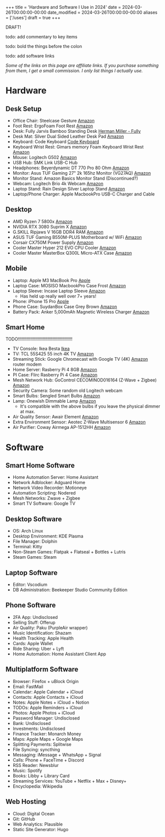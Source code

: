 +++
title = 'Hardware and Software I Use in 2024'
date = 2024-03-26T00:00:00-00:00
date_modified = 2024-03-26T00:00:00-00:00
aliases = ['/uses']
draft = true
+++

DRAFT!

todo: add commentary to key items

todo: bold the things before the colon

todo: add software links

*Some of the links on this page are affiliate links. If you purchase something from them, I get a small commission. I only list things I actually use.*

# Hardware

## Desk Setup

- Office Chair: Steelcase Gesture [Amazon](https://www.amazon.com/Steelcase-442A40-5S25-Gesture-Graphite/dp/B016OIF2JU?dib=eyJ2IjoiMSJ9.eOtoDZVwar3G4EVPju5_QMJbim99hgz9D0La0E8PNZvB9uPQcg0iG5srYj-pjnBZ08Z0DwCVrWzKMqB0eHPrA5cipkHKNbqzif0M6Z5jgc071-soTOZkFfur3p98ZE6hvFoUGQCbmbSmYGucLHVcoH5sNmaa2ZfT1X3pXsNhz8ixcqssmoRTGEZdVv_73iVBXhOCnGPN4nH6ee4dvxmWeQ5Ysx0ylY9PMshtbedgOLGygr-r_7aMW7yDzndQvYkRc72rcRLNZhhPzJVIvbpGtIANSA6-2a_jEBlk4knbAoI.flwKJD5C6wWP-TcQHut2Zf9N2TvepQ4drLoF7eCrOIU&dib_tag=se&keywords=steelcase%2Bgesture&qid=1711343035&sr=8-5&th=1&linkCode=sl1&tag=mpeyton0e-20&linkId=4c98ed443b32456bb9753923ebbc6f20&language=en_US&ref_=as_li_ss_tl)
- Foot Rest: ErgoFoam Foot Rest [Amazon](https://amzn.to/3VxIQNz)
- Desk: Fully Jarvis Bamboo Standing Desk [Herman Miller - Fully](https://store.hermanmiller.com/standing-desks/jarvis-bamboo-standing-desk/2542428.html?lang=en_US)
- Desk Mat: Silver Dual Sided Leather Desk Pad [Amazon](https://amzn.to/43zzTFK)
- Keyboard: Code Keyboard [Code Keyboard](https://codekeyboards.com/)
- Keyboard Wrist Rest: Gimars memory Foam Keyboard Wrist Rest [Amazon](https://amzn.to/4cyy6Vt)
- Mouse: Logitech G502 [Amazon](https://amzn.to/3ITnHpM)
- USB Hub: SMK Link USB-C Hub
- Headphones: Beyerdynamic DT 770 Pro 80 Ohm [Amazon](https://amzn.to/3TPJJzX)
- Monitor: Asus TUF Gaming 27" 2k 165hz Monitor (VG27AQ) [Amazon](https://amzn.to/3TSgBrT)
- Monitor Stand: Amazon Basics Monitor Stand (Discontinued?)
- Webcam: Logitech Brio 4k Webcam [Amazon](https://amzn.to/49a6yml)
- Laptop Stand: Rain Design Silver Laptop Stand [Amazon](https://amzn.to/3vAUA7k)
- Laptop/Phone Charger: Apple MacbookPro USB-C Charger and Cable

## Desktop

- AMD Ryzen 7 5800x [Amazon](https://amzn.to/43yIzfx)
- NVIDIA RTX 3080 Suprim X [Amazon](https://amzn.to/3xb4NrP)
- G.SKILL Ripjaws V 16GB DDR4 RAM [Amazon](https://amzn.to/3TzeaZX)
- ASUS TUF Gaming B550M-PLUS Motherboard w/ WiFi [Amazon](https://amzn.to/3TuZCdF)
- Corsair CX750M Power Supply [Amazon](https://amzn.to/3PzOET6)
- Cooler Master Hyper 212 EVO CPU Cooler [Amazon](https://amzn.to/3PBOH0v)
- Cooler Master MasterBox Q300L Micro-ATX Case [Amazon](https://amzn.to/3TQtfaE)

## Mobile

- Laptop: Apple M3 MacBook Pro [Apple](https://www.apple.com/shop/buy-mac/macbook-pro)
- Laptop Case: MOSISO MacbookPro Case Frost [Amazon](https://amzn.to/3xivyKH)
- Laptop Sleeve: Incase Laptop Sleeve [Amazon](https://amzn.to/3TNg7mL)
  - Has held up really well over 7+ years!
- Phone: iPhone 15 Pro [Apple](https://www.apple.com/shop/buy-iphone/iphone-15-pro)
- Phone Case: SuydanBox Case Grey Brown [Amazon](https://amzn.to/3TzjTP8)
- Battery Pack: Anker 5,000mAh Magnetic Wireless Charger [Amazon](https://amzn.to/3IPujoY)

## Smart Home

TODO!!!!!!!!!!!!!!!!!!!!!!!!!!!!!!!!!!!!!!!!!!!!

- TV Console: Ikea Besta [Ikea](https://www.ikea.com/us/en/p/besta-tv-bench-with-doors-white-bjoerkoeviken-birch-veneer-s59422183/#content)
- TV: TCL 55S425 55 inch 4K TV [Amazon](https://amzn.to/3vtwVpy)
- Streaming Stick: Google Chromecast with Google TV (4K) [Amazon](https://amzn.to/3TVUArS)
router
modem
- Home Server: Rasberry Pi 4 8GB [Amazon](https://amzn.to/4cwy5Bl)
- PI Case: Flirc Rasberry Pi 4 Case [Amazon](https://amzn.to/3VBlXsP)
- Mesh Network Hub: GoControl CECOMINOD016164 (Z-Wave + Zigbee) [Amazon](https://amzn.to/3IY7lMk)
- Security Camera: Some random old Logitech webcam
- Smart Bulbs: Sengled Smart Bulbs [Amazon](https://amzn.to/3TDBENi)
- Lamp: Onewish Dimmable Lamp [Amazon](https://amzn.to/3Vxt71b)
  - It's compatible with the above bulbs if you leave the physical dimmer at max.
- Air Quality Sensor: Awair Element [Amazon](https://amzn.to/3TEsUq6)
- Extra Environment Sensor: Aeotec Z-Wave Multisensor 6 [Amazon](https://amzn.to/3IXwU02)
- Air Purifier: Coway Airmega AP-1512HH [Amazon](https://amzn.to/3PBP0sg)

# Software

## Smart Home Software
- Home Automation Server: Home Assistant
- Network Adblocker: Adguard Home
- Network Video Recorder: Motioneye
- Automation Scripting: Nodered
- Mesh Networks: Zwave + Zigbee
- Smart TV Software: Google TV

## Desktop Software
- OS: Arch Linux
- Desktop Environment: KDE Plasma
- File Manager: Dolphin
- Terminal: Kitty
- Non-Steam Games: Flatpak + Flatseal + Bottles + Lutris
- Steam Games: Steam

## Laptop Software

- Editor: Vscodium
- DB Administration: Beekeeper Studio Community Edition

## Phone Software

- 2FA App: Undisclosed
- Selling Stuff: Offerup
- Air Quality: Paku (PurpleAir wrapper)
- Music Identification: Shazam
- Health Tracking: Apple Health
- Cards: Apple Wallet
- Ride Sharing: Uber + Lyft
- Home Automation: Home Assistant Client App

## Multiplatform Software

- Browser: Firefox + uBlock Origin
- Email: FastMail
- Calendar: Apple Calendar + iCloud
- Contacts: Apple Contacts + iCloud
- Notes: Apple Notes + iCloud + Notion
- TODOs: Apple Reminders + iCloud
- Photos: Apple Photos + iCloud
- Password Manager: Undisclosed
- Bank: Undisclosed
- Investments: Undisclosed
- Finance Tracker: Monarch Money
- Maps: Apple Maps + Google Maps
- Splitting Payments: Splitwise
- File Syncing: syncthing
- Messaging: iMessage + WhatsApp + Signal
- Calls: Phone + FaceTime + Discord
- RSS Reader: Newsblur
- Music: Spotify
- Books: Libby + Library Card
- Streaming Services: YouTube + Netflix + Max + Disney+
- Encyclopedia: Wikipedia

## Web Hosting

- Cloud: Digital Ocean
- Git: GitHub
- Web Analytics: Plausible
- Static Site Generator: Hugo
